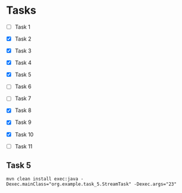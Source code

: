 # Tasks

- [ ] Task 1
- [x] Task 2
- [x] Task 3
- [x] Task 4
- [x] Task 5
- [ ] Task 6
- [ ] Task 7
- [x] Task 8
- [x] Task 9
- [x] Task 10
- [ ] Task 11


## Task 5
`mvn clean install exec:java -Dexec.mainClass="org.example.task_5.StreamTask" -Dexec.args="23"`
